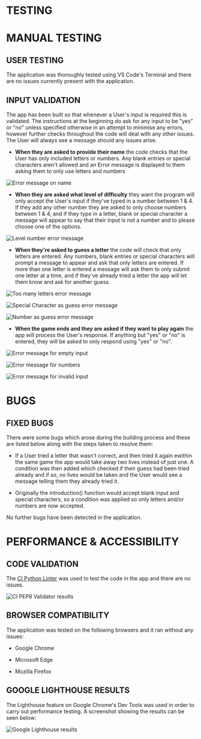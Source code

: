 # **TESTING**

# MANUAL TESTING

## USER TESTING

The application was thoroughly tested using VS Code's Terminal and there are no issues currently present with the application.

## INPUT VALIDATION

The app has been built so that whenever a User's input is required this is validated. The instructions at the beginning do ask for any input to be "yes" or "no" unless specified otherwise in an attempt to minimise any errors, however further checks throughout the code will deal with any other issues. The User will always see a message should any issues arise.

- **When they are asked to provide their name** the code checks that the User has only included letters or numbers. Any blank entries or special characters aren't allowed and an Error message is displayed to them asking them to only use letters and numbers

![Error message on name](readme_images/error_message_name.png)

- **When they are asked what level of difficulty** they want the program will only accept the User's input if they've typed in a number between 1 & 4. If they add any other number they are asked to only choose numbers between 1 & 4, and if they type in a letter, blank or special character a message will appear to say that their input is not a number and to please choose one of the options.

![Level number error message](readme_images/error_message_level.png)

- **When they're asked to guess a letter** the code will check that only letters are entered. Any numbers, blank entries or special characters will prompt a message to appear and ask that only letters are entered. If more than one letter is entered a message will ask them to only submit one letter at a time, and if they've already tried a letter the app will let them know and ask for another guess.

![Too many letters error message](readme_images/error_message_letters.png)

![Special Character as guess error message](readme_images/error_message_special_character.png)

![Number as guess error message](readme_images/error_message_number.png)

- **When the game ends and they are asked if they want to play again** the app will process the User's response. If anything but "yes" or "no" is entered, they will be asked to only respond using "yes" or "no".

![Error message for empty input](readme_images/error_message_rematch_blank.png)

![Error message for numbers](readme_images/error_message_rematch_number.png)

![Error message for invalid input](readme_images/error_message_rematch_other.png)

# BUGS

## FIXED BUGS

There were some bugs which arose during the building process and these are listed below along with the steps taken to resolve them:

- If a User tried a letter that wasn't correct, and then tried it again ewithin the same game the app would take away two lives instead of just one. A condition was then added which checked if their guess had been tried already and if so, no lives would be taken and the User would see a message telling them they already tried it.

- Originally the introduction() function would accept blank input and special characters, so a condition was applied so only letters and/or numbers are now accepted.

No further bugs have been detected in the application.

# PERFORMANCE & ACCESSIBILITY

## CODE VALIDATION

The [CI Python Linter](https://pep8ci.herokuapp.com/) was used to test the code in the app and there are no issues.

![CI PEP8 Validator results](readme_images/pep8_validator_results.png)

## BROWSER COMPATIBILITY

The application was tested on the following browsers and it ran without any issues:

- Google Chrome

- Microsoft Edge

- Mozilla Firefox

## GOOGLE LIGHTHOUSE RESULTS

The Lighthouse feature on Google Chrome's Dev Tools was used in order to carry out performance testing. A screenshot showing the results can be seen below:

![Google Lighthouse results](readme_images/lighthouse_results.png)
